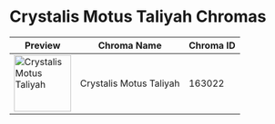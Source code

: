 # Crystalis Motus Taliyah Chromas

| Preview | Chroma Name | Chroma ID |
|---|---|---|
| <img src='https://raw.communitydragon.org/latest/plugins/rcp-be-lol-game-data/global/default/v1/champion-chroma-images/163/163022.png' alt='Crystalis Motus Taliyah' width='100'> | Crystalis Motus Taliyah | 163022 |
